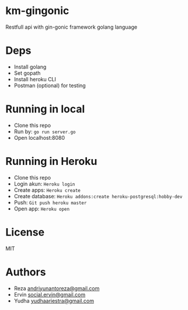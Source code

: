 # km-gingonic  
Restfull api with gin-gonic framework golang language

# Deps
* Install golang
* Set gopath
* Install heroku CLI
* Postman (optional) for testing

# Running in local
* Clone this repo
* Run by: `go run server.go`
* Open localhost:8080

# Running in Heroku
* Clone this repo
* Login akun: `Heroku login`
* Create apps: `Heroku create`
* Create database: `Heroku addons:create heroku-postgresql:hobby-dev`
* Push: `Git push heroku master`
* Open app: `Heroku open`

# License
MIT

# Authors
* Reza andriyunantoreza@gmail.com
* Ervin social.ervin@gmail.com
* Yudha yudhaariestra@gmail.com


